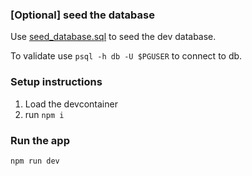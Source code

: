 ### [Optional] seed the database
Use [seed_database.sql](.devcontainer/seed_database.sql) to seed the dev database.

To validate use ```psql -h db -U $PGUSER``` to connect to db.

### Setup instructions
1. Load the devcontainer
2. run `npm i`

### Run the app
`npm run dev`

